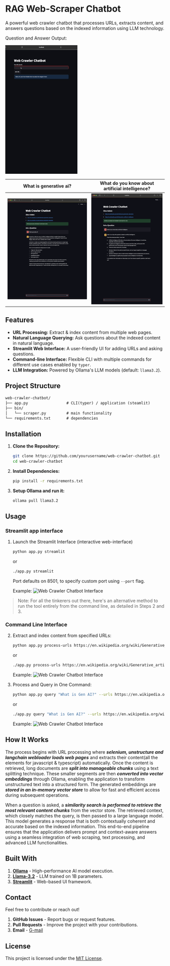 # RAG Web-Scraper Chatbot

A powerful web crawler chatbot that processes URLs, extracts content, and answers questions based on the indexed information using LLM technology.

Question and Answer Output:

![Description of GIF](misc/toolrun.gif)


| What is generative ai? | What do you know about artificial intelligence? |
|---|---|
| ![Web Crawler Chatbot Interface](misc/2.png) | ![Web Crawler Chatbot Interface](misc/1.png) |


## Features
- **URL Processing:** Extract & index content from multiple web pages.
- **Natural Language Querying:** Ask questions about the indexed content in natural language.
- **Streamlit Web Interface:** A user-friendly UI for adding URLs and asking questions.
- **Command-line Interface:** Flexible CLI with multiple commands for different use cases enabled by `typer`.
- **LLM Integration:** Powered by Ollama's LLM models (default: `llama3.2`).

## Project Structure
```
web-crawler-chatbot/
├── app.py                 # CLI(typer) / application (steamlit)
├── bin/
│   └── scraper.py         # main functionality
└── requirements.txt       # dependencies
```


## Installation

1. **Clone the Repository:**

   ```bash
   git clone https://github.com/yourusername/web-crawler-chatbot.git
   cd web-crawler-chatbot

2. **Install Dependencies:**
    ```bash
    pip install -r requirements.txt
    ```

3. **Setup Ollama and run it:**
   ```bash
   ollama pull llama3.2
    ```

## Usage

### Streamlit app interface

1. Launch the Streamlit Interface (interactive web-interface)
    ```bash
    python app.py streamlit
    ```

    or

    ```bash
    ./app.py streamlit
    ```

    Port defaults on 8501, to specify custom port using `--port` flag.

    Example: ![Web Crawler Chatbot Interface](misc/5.png)

> Note: For all the tinkerers out there, here's an alternative method to run the tool entirely from the command line, as detailed in Steps 2 and 3.
    
### Command Line Interface

2. Extract and index content from specified URLs:
    ```bash
    python app.py process-urls https://en.wikipedia.org/wiki/Generative_artificial_intelligence https://en.wikipedia.org/wiki/Retrieval-augmented_generation
    ```
    or
    ```bash
    ./app.py process-urls https://en.wikipedia.org/wiki/Generative_artificial_intelligence https://en.wikipedia.org/wiki/Retrieval-augmented_generation
    ```

    Example: ![Web Crawler Chatbot Interface](misc/3.png)

 3. Process and Query in One Command:
    ```bash
    python app.py query "What is Gen AI?" --urls https://en.wikipedia.org/wiki/Generative_artificial_intelligence https://en.wikipedia.org/wiki/Retrieval-augmented_generation
    ```
    or
    ```bash
    ./app.py query "What is Gen AI?" --urls https://en.wikipedia.org/wiki/Generative_artificial_intelligence https://en.wikipedia.org/wiki/Retrieval-augmented_generation
    ```

    Example: ![Web Crawler Chatbot Interface](misc/4.png)

## How It Works
The process begins with URL processing where ***selenium, unstructure and langchain webloader loads web pages*** and extracts their content(all the elements for javascript & typescript) automatically. Once the content is retrieved, long documents are ***split into manageable chunks*** using a text splitting technique. These smaller segments are then ***converted into vector embeddings*** through Ollama, enabling the application to transform unstructured text into a structured form. The generated embeddings are ***stored in an in-memory vector store*** to allow for fast and efficient access during subsequent operations.

When a question is asked, a ***similarity search is performed to retrieve the most relevant content chunks*** from the vector store. The retrieved context, which closely matches the query, is then passed to a large language model. This model generates a response that is both contextually coherent and accurate based on the indexed information. This end-to-end pipeline ensures that the application delivers prompt and context-aware answers using a seamless integration of web scraping, text processing, and advanced LLM functionalities.

## Built With
1. **[Ollama](https://ollama.com//)** - High-performance AI model execution.
2. **[Llama-3.2](https://ollama.com/library/llama3.2)** - LLM trained on 1B parameters.
3. **[Streamlit](https://streamlit.io/)** - Web-based UI framework.

## Contact
Feel free to contribute or reach out!
1. **GitHub Issues** - Report bugs or request features.
2. **Pull Requests** - Improve the project with your contributions.
3. **Email** - [G-mail](unikill066@gmail.com)

## License
This project is licensed under the [MIT License](LICENSE).
